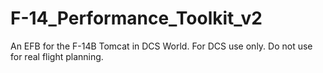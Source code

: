 # F-14_Performance_Toolkit_v2
An EFB for the F-14B Tomcat in DCS World. For DCS use only. Do not use for real flight planning. 
